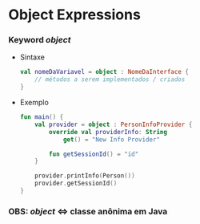 # Object Expressions

### Keyword _object_

* Sintaxe

    ```kotlin
    val nomeDaVariavel = object : NomeDaInterface {
        // métodos a serem implementados / criados
    }
    ```

* Exemplo

  ```kotlin
  fun main() {
      val provider = object : PersonInfoProvider {
          override val providerInfo: String
              get() = "New Info Provider"
  
          fun getSessionId() = "id"
      }
  
      provider.printInfo(Person())
      provider.getSessionId()
  }
  ```
  
### OBS: _object_  <=> classe anônima em Java